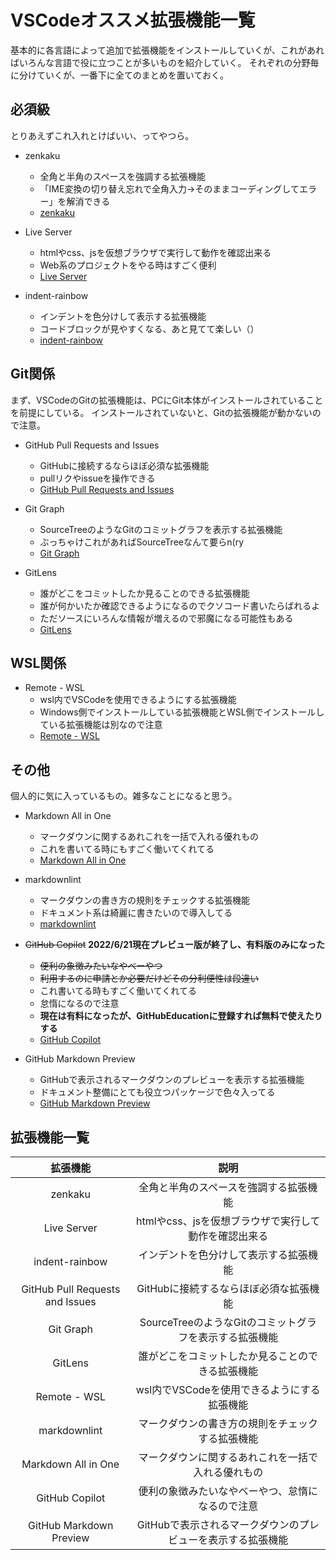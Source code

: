 # VSCodeオススメ拡張機能一覧

基本的に各言語によって追加で拡張機能をインストールしていくが、これがあればいろんな言語で役に立つことが多いものを紹介していく。
それぞれの分野毎に分けていくが、一番下に全てのまとめを置いておく。

## 必須級

とりあえずこれ入れとけばいい、ってやつら。

- zenkaku
  - 全角と半角のスペースを強調する拡張機能
  - 「IME変換の切り替え忘れで全角入力→そのままコーディングしてエラー」を解消できる
  - [zenkaku](https://marketplace.visualstudio.com/items?itemName=mosapride.zenkaku)

- Live Server
  - htmlやcss、jsを仮想ブラウザで実行して動作を確認出来る
  - Web系のプロジェクトをやる時はすごく便利
  - [Live Server](https://marketplace.visualstudio.com/items?itemName=ritwickdey.LiveServer)

- indent-rainbow
  - インデントを色分けして表示する拡張機能
  - コードブロックが見やすくなる、あと見てて楽しい（）
  - [indent-rainbow](https://marketplace.visualstudio.com/items?itemName=oderwat.indent-rainbow)

## Git関係

まず、VSCodeのGitの拡張機能は、PCにGit本体がインストールされていることを前提にしている。
インストールされていないと、Gitの拡張機能が動かないので注意。

- GitHub Pull Requests and Issues
  - GitHubに接続するならほぼ必須な拡張機能
  - pullリクやissueを操作できる
  - [GitHub Pull Requests and Issues](https://marketplace.visualstudio.com/items?itemName=GitHub.vscode-pull-request-github)

- Git Graph
  - SourceTreeのようなGitのコミットグラフを表示する拡張機能
  - ぶっちゃけこれがあればSourceTreeなんて要らn(ry
  - [Git Graph](https://marketplace.visualstudio.com/items?itemName=mhutchie.git-graph)

- GitLens
  - 誰がどこをコミットしたか見ることのできる拡張機能
  - 誰が何かいたか確認できるようになるのでクソコード書いたらばれるよ
  - ただソースにいろんな情報が増えるので邪魔になる可能性もある
  - [GitLens](https://marketplace.visualstudio.com/items?itemName=eamodio.gitlens)

## WSL関係

- Remote - WSL
  - wsl内でVSCodeを使用できるようにする拡張機能
  - Windows側でインストールしている拡張機能とWSL側でインストールしている拡張機能は別なので注意
  - [Remote - WSL](https://marketplace.visualstudio.com/items?itemName=ms-vscode-remote.remote-wsl)

## その他

個人的に気に入っているもの。雑多なことになると思う。

- Markdown All in One
  - マークダウンに関するあれこれを一括で入れる優れもの
  - これを書いてる時にもすごく働いてくれてる
  - [Markdown All in One](https://marketplace.visualstudio.com/items?itemName=yzhang.markdown-all-in-one)

- markdownlint
  - マークダウンの書き方の規則をチェックする拡張機能
  - ドキュメント系は綺麗に書きたいので導入してる
  - [markdownlint](https://marketplace.visualstudio.com/items?itemName=DavidAnson.vscode-markdownlint)

- ~~GitHub Copilot~~ **2022/6/21現在プレビュー版が終了し、有料版のみになった**
  - ~~便利の象徴みたいなやべーやつ~~
  - ~~利用するのに申請とか必要だけどその分利便性は段違い~~
  - これ書いてる時もすごく働いてくれてる
  - 怠惰になるので注意
  - **現在は有料になったが、GitHubEducationに登録すれば無料で使えたりする**
  - [GitHub Copilot](https://marketplace.visualstudio.com/items?itemName=GitHub.copilot)

- GitHub Markdown Preview
  - GitHubで表示されるマークダウンのプレビューを表示する拡張機能
  - ドキュメント整備にとても役立つパッケージで色々入ってる
  - [GitHub Markdown Preview](https://marketplace.visualstudio.com/items?itemName=bierner.github-markdown-preview)

## 拡張機能一覧

|            拡張機能             |                          説明                           |
| :-----------------------------: | :-----------------------------------------------------: |
|             zenkaku             |         全角と半角のスペースを強調する拡張機能          |
|           Live Server           |  htmlやcss、jsを仮想ブラウザで実行して動作を確認出来る  |
|         indent-rainbow          |         インデントを色分けして表示する拡張機能          |
| GitHub Pull Requests and Issues |         GitHubに接続するならほぼ必須な拡張機能          |
|            Git Graph            | SourceTreeのようなGitのコミットグラフを表示する拡張機能 |
|             GitLens             |    誰がどこをコミットしたか見ることのできる拡張機能     |
|          Remote - WSL           |       wsl内でVSCodeを使用できるようにする拡張機能       |
|          markdownlint           |    マークダウンの書き方の規則をチェックする拡張機能     |
|       Markdown All in One       |   マークダウンに関するあれこれを一括で入れる優れもの    |
|         GitHub Copilot          |    便利の象徴みたいなやべーやつ、怠惰になるので注意     |
| GitHub Markdown Preview        |   GitHubで表示されるマークダウンのプレビューを表示する拡張機能 |
